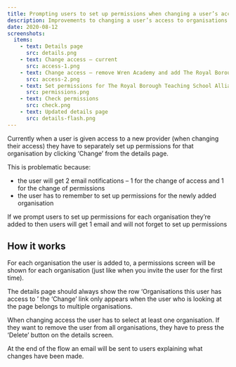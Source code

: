 ```yaml
---
title: Prompting users to set up permissions when changing a user’s access
description: Improvements to changing a user’s access to organisations
date: 2020-08-12
screenshots:
  items:
    - text: Details page
      src: details.png
    - text: Change access – current
      src: access-1.png
    - text: Change access – remove Wren Academy and add The Royal Borough Teaching School Alliance
      src: access-2.png
    - text: Set permissions for The Royal Borough Teaching School Alliance
      src: permissions.png
    - text: Check permissions
      src: check.png
    - text: Updated details page
      src: details-flash.png
---
```


Currently when a user is given access to a new provider (when changing their access) they have to separately set up permissions for that organisation by clicking ‘Change’ from the details page.

This is problematic because:

- the user will get 2 email notifications – 1 for the change of access and 1 for the change of permissions
- the user has to remember to set up permissions for the newly added organisation

If we prompt users to set up permissions for each organisation they’re added to then users will get 1 email and will not forget to set up permissions

## How it works

For each organisation the user is added to, a permissions screen will be shown for each organisation (just like when you invite the user for the first time).

The details page should always show the row ‘Organisations this user has access to
’ the ‘Change’ link only appears when the user who is looking at the page belongs to multiple organisations.

When changing access the user has to select at least one organisation. If they want to remove the user from all organisations, they have to press the ‘Delete’ button on the details screen.

At the end of the flow an email will be sent to users explaining what changes have been made.
